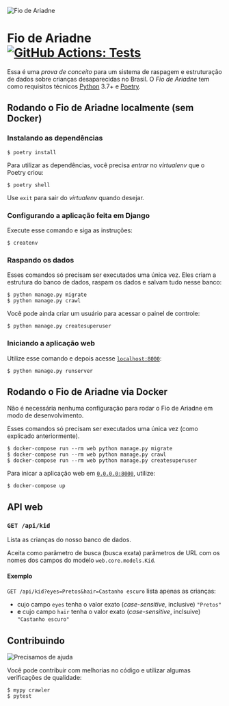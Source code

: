 ![Fio de Ariadne](imgs/fio-de-ariadne.jpg)

# Fio de Ariadne [![GitHub Actions: Tests](https://github.com/cuducos/fio-de-ariadne/workflows/Tests/badge.svg)]()

Essa é uma _prova de conceito_ para um sistema de raspagem e estruturação de dados sobre crianças desaparecidas no Brasil. O _Fio de Ariadne_ tem como requisitos técnicos [Python](https://python.org) 3.7+ e [Poetry](https://python-poetry.org/).

## Rodando o Fio de Ariadne localmente (sem Docker)

### Instalando as dependências

```console
$ poetry install
```

Para utilizar as dependências, você precisa _entrar_ no _virtualenv_ que o Poetry criou:

```console
$ poetry shell
```

Use `exit` para sair do _virtualenv_ quando desejar.

### Configurando a aplicação feita em Django

Execute esse comando e siga as instruções:

```console
$ createnv
```

### Raspando os dados

Esses comandos só precisam ser executados uma única vez. Eles criam a estrutura do banco de dados, raspam os dados e salvam tudo nesse banco:

```console
$ python manage.py migrate
$ python manage.py crawl
```

Você pode ainda criar um usuário para acessar o painel de controle:

```console
$ python manage.py createsuperuser
```

### Iniciando a aplicação web

Utilize esse comando e depois acesse [`localhost:8000`](http://localhost:8000):

```console
$ python manage.py runserver
```

## Rodando o Fio de Ariadne via Docker


Não é necessária nenhuma configuração para rodar o Fio de Ariadne em modo de desenvolvimento.

Esses comandos só precisam ser executados uma única vez (como explicado anteriormente).

```console
$ docker-compose run --rm web python manage.py migrate
$ docker-compose run --rm web python manage.py crawl
$ docker-compose run --rm web python manage.py createsuperuser
```

Para inicar a aplicação web em [`0.0.0.0:8000`](http://0.0.0.0:8000), utilize:

```console
$ docker-compose up
```

## API web

### `GET /api/kid`

Lista as crianças do nosso banco de dados.

Aceita como parâmetro de busca (busca exata) parâmetros de URL com os nomes dos campos do modelo `web.core.models.Kid`.

#### Exemplo

`GET /api/kid?eyes=Pretos&hair=Castanho escuro` lista apenas as crianças:

* cujo campo `eyes` tenha o valor exato (_case-sensitive_, inclusive) `"Pretos"`
* **e** cujo campo `hair` tenha o valor exato (_case-sensitive_, inclsuive) `"Castanho escuro"`

## Contribuindo

![Precisamos de ajuda](imgs/fio-de-ariadne-precisa-de-ajuda.jpg)

Você pode contribuir com melhorias no código e utilizar algumas verificações de qualidade:

```console
$ mypy crawler
$ pytest
```
